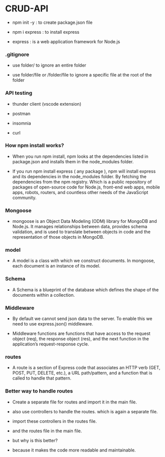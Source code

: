 # CRUD-API

- npm init -y : to create package.json file

- npm i express : to install express

- express : is a web application framework for Node.js

### .gitignore

- use folder/ to ignore an entire folder

- use folder/file or /folder/file to ignore a specific file at the root of the folder

### API testing
- thunder client (vscode extension)

- postman

- insomnia

- curl

### How npm install works?

- When you run npm install, npm looks at the dependencies listed in package.json and installs them in the node_modules folder.

- If you run npm install express ( any package ), npm will install express and its dependencies in the node_modules folder. By fetching the dependencies from the npm registry. Which is a public repository of packages of open-source code for Node.js, front-end web apps, mobile apps, robots, routers, and countless other needs of the JavaScript community.

### Mongoose

- mongoose is an Object Data Modeling (ODM) library for MongoDB and Node.js. It manages relationships between data, provides schema validation, and is used to translate between objects in code and the representation of those objects in MongoDB.

### model

- A model is a class with which we construct documents. In mongoose, each document is an instance of its model.

### Schema

- A Schema is a blueprint of the database which defines the shape of the documents within a collection.

### Middleware

- By default we cannot send json data to the server. To enable this we need to use express.json() middleware.

- Middleware functions are functions that have access to the request object (req), the response object (res), and the next function in the application’s request-response cycle.

### routes

- A route is a section of Express code that associates an HTTP verb (GET, POST, PUT, DELETE, etc.), a URL path/pattern, and a function that is called to handle that pattern.

### Better way to handle routes

- Create a separate file for routes and import it in the main file.

- also use controllers to handle the routes. which is again a separate file.

- import these controllers in the routes file.

- and the routes file in the main file.

- but why is this better? 

- because it makes the code more readable and maintainable.